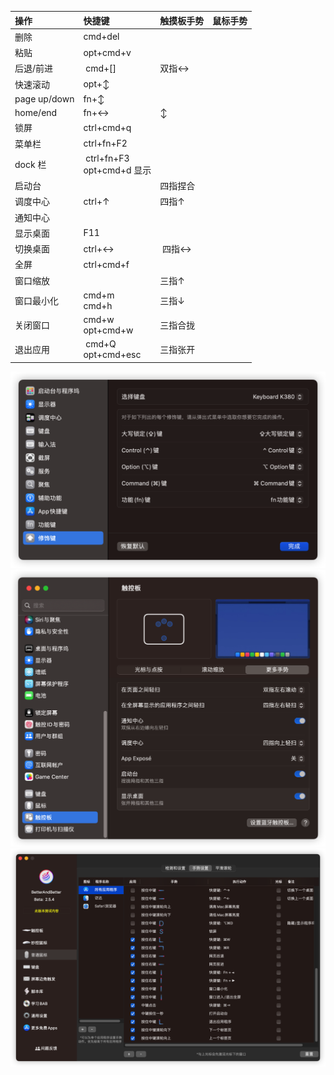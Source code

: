 
| 操作         | 快捷键                                    | 触摸板手势  | 鼠标手势 |
|:------------ |:----------------------------------------- |:----------- |:-------- |
| 删除         | cmd+del                                   |             |          |
| 粘贴         | opt+cmd+v                                 |             |          |
| 后退/前进    | &nbsp;cmd+[]                              | 双指↔       |          |
| 快速滚动     | opt+↕                                     |             |          |
| page up/down | fn+↕                                      |             |          |
| home/end     | fn+↔                                      | ↕           |          |
| 锁屏         | ctrl+cmd+q                                |             |          |
| 菜单栏       | ctrl+fn+F2                                |             |          |
| dock 栏      | &nbsp;ctrl+fn+F3<div>opt+cmd+d 显示</div> |             |          |
| 启动台       |                                           | 四指捏合    |          |
| 调度中心     | ctrl+↑                                    | 四指↑       |          |
| 通知中心     |                                           |             |          |
| 显示桌面     | F11                                       |             |          |
| 切换桌面     | ctrl+↔                                    | &nbsp;四指↔ |          |
| 全屏         | ctrl+cmd+f                                |             |          |
| 窗口缩放     |                                           | 三指↑       |          |
| 窗口最小化   | cmd+m<div>cmd+h</div>                     | 三指↓       |          |
| 关闭窗口     | cmd+w<div>opt+cmd+w</div>                 | 三指合拢    |          |
| 退出应用     | &nbsp;cmd+Q<div>opt+cmd+esc</div>         | 三指张开    |          |
![](../../resources/attachments/mac%20手势和快捷键-20221107-1.png)
![](../../resources/attachments/mac%20手势和快捷键-20221107.png)
![](../../resources/attachments/mac%20手势和快捷键-20221108.png)